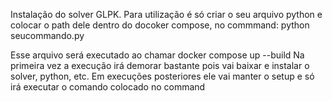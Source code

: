 Instalação do solver GLPK. Para utilização é só criar o seu arquivo python
    e colocar o path dele dentro do docoker compose, no commmand: python seucommando.py 

Esse arquivo será executado ao chamar docker compose up --build
Na primeira vez a execução irá demorar bastante pois vai baixar e instalar o solver, python, etc.
Em execuções posteriores ele vai manter o setup e só irá executar o comando colocado no command
